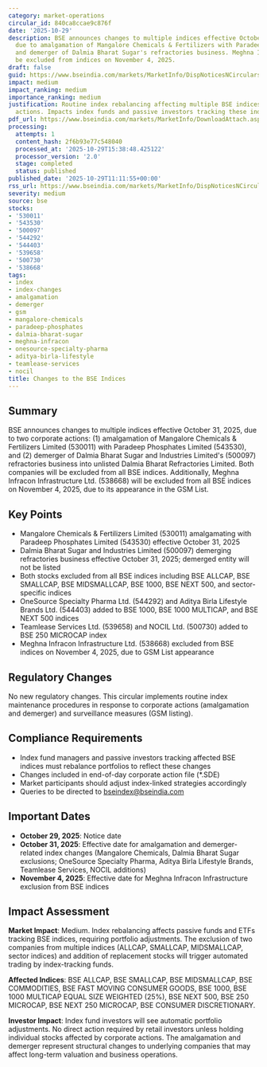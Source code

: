 ```yaml
---
category: market-operations
circular_id: 840ca8ccae9c876f
date: '2025-10-29'
description: BSE announces changes to multiple indices effective October 31, 2025,
  due to amalgamation of Mangalore Chemicals & Fertilizers with Paradeep Phosphates
  and demerger of Dalmia Bharat Sugar's refractories business. Meghna Infracon to
  be excluded from indices on November 4, 2025.
draft: false
guid: https://www.bseindia.com/markets/MarketInfo/DispNoticesNCirculars.aspx?Noticeid={BF3B143A-C171-4AA7-B1DB-6FC58D115250}&noticeno=20251029-20&dt=10/29/2025&icount=20&totcount=56&flag=0
impact: medium
impact_ranking: medium
importance_ranking: medium
justification: Routine index rebalancing affecting multiple BSE indices due to corporate
  actions. Impacts index funds and passive investors tracking these indices.
pdf_url: https://www.bseindia.com/markets/MarketInfo/DownloadAttach.aspx?id=20251029-20&attachedId=
processing:
  attempts: 1
  content_hash: 2f6b93e77c548040
  processed_at: '2025-10-29T15:38:48.425122'
  processor_version: '2.0'
  stage: completed
  status: published
published_date: '2025-10-29T11:11:55+00:00'
rss_url: https://www.bseindia.com/markets/MarketInfo/DispNoticesNCirculars.aspx?Noticeid={BF3B143A-C171-4AA7-B1DB-6FC58D115250}&noticeno=20251029-20&dt=10/29/2025&icount=20&totcount=56&flag=0
severity: medium
source: bse
stocks:
- '530011'
- '543530'
- '500097'
- '544292'
- '544403'
- '539658'
- '500730'
- '538668'
tags:
- index
- index-changes
- amalgamation
- demerger
- gsm
- mangalore-chemicals
- paradeep-phosphates
- dalmia-bharat-sugar
- meghna-infracon
- onesource-specialty-pharma
- aditya-birla-lifestyle
- teamlease-services
- nocil
title: Changes to the BSE Indices
---
```


## Summary

BSE announces changes to multiple indices effective October 31, 2025, due to two corporate actions: (1) amalgamation of Mangalore Chemicals & Fertilizers Limited (530011) with Paradeep Phosphates Limited (543530), and (2) demerger of Dalmia Bharat Sugar and Industries Limited's (500097) refractories business into unlisted Dalmia Bharat Refractories Limited. Both companies will be excluded from all BSE indices. Additionally, Meghna Infracon Infrastructure Ltd. (538668) will be excluded from all BSE indices on November 4, 2025, due to its appearance in the GSM List.

## Key Points

- Mangalore Chemicals & Fertilizers Limited (530011) amalgamating with Paradeep Phosphates Limited (543530) effective October 31, 2025
- Dalmia Bharat Sugar and Industries Limited (500097) demerging refractories business effective October 31, 2025; demerged entity will not be listed
- Both stocks excluded from all BSE indices including BSE ALLCAP, BSE SMALLCAP, BSE MIDSMALLCAP, BSE 1000, BSE NEXT 500, and sector-specific indices
- OneSource Specialty Pharma Ltd. (544292) and Aditya Birla Lifestyle Brands Ltd. (544403) added to BSE 1000, BSE 1000 MULTICAP, and BSE NEXT 500 indices
- Teamlease Services Ltd. (539658) and NOCIL Ltd. (500730) added to BSE 250 MICROCAP index
- Meghna Infracon Infrastructure Ltd. (538668) excluded from BSE indices on November 4, 2025, due to GSM List appearance

## Regulatory Changes

No new regulatory changes. This circular implements routine index maintenance procedures in response to corporate actions (amalgamation and demerger) and surveillance measures (GSM listing).

## Compliance Requirements

- Index fund managers and passive investors tracking affected BSE indices must rebalance portfolios to reflect these changes
- Changes included in end-of-day corporate action file (*.SDE)
- Market participants should adjust index-linked strategies accordingly
- Queries to be directed to bseindex@bseindia.com

## Important Dates

- **October 29, 2025**: Notice date
- **October 31, 2025**: Effective date for amalgamation and demerger-related index changes (Mangalore Chemicals, Dalmia Bharat Sugar exclusions; OneSource Specialty Pharma, Aditya Birla Lifestyle Brands, Teamlease Services, NOCIL additions)
- **November 4, 2025**: Effective date for Meghna Infracon Infrastructure exclusion from BSE indices

## Impact Assessment

**Market Impact**: Medium. Index rebalancing affects passive funds and ETFs tracking BSE indices, requiring portfolio adjustments. The exclusion of two companies from multiple indices (ALLCAP, SMALLCAP, MIDSMALLCAP, sector indices) and addition of replacement stocks will trigger automated trading by index-tracking funds.

**Affected Indices**: BSE ALLCAP, BSE SMALLCAP, BSE MIDSMALLCAP, BSE COMMODITIES, BSE FAST MOVING CONSUMER GOODS, BSE 1000, BSE 1000 MULTICAP EQUAL SIZE WEIGHTED (25%), BSE NEXT 500, BSE 250 MICROCAP, BSE NEXT 250 MICROCAP, BSE CONSUMER DISCRETIONARY.

**Investor Impact**: Index fund investors will see automatic portfolio adjustments. No direct action required by retail investors unless holding individual stocks affected by corporate actions. The amalgamation and demerger represent structural changes to underlying companies that may affect long-term valuation and business operations.
